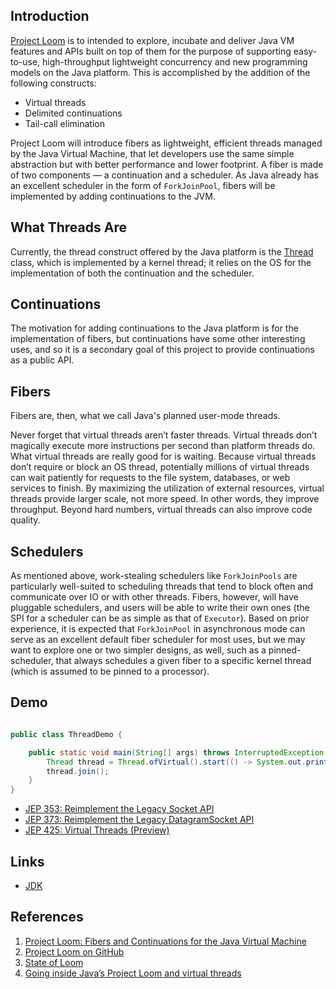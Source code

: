## Introduction

[Project Loom](https://cr.openjdk.java.net/~rpressler/loom/Loom-Proposal.html) is to intended to explore, incubate and deliver Java VM features and APIs built on top of them for the purpose of supporting easy-to-use, 
high-throughput lightweight concurrency and new programming models on the Java platform. 
This is accomplished by the addition of the following constructs:

- Virtual threads
- Delimited continuations
- Tail-call elimination

Project Loom will introduce fibers as lightweight, efficient threads managed by the Java Virtual Machine, that let developers use the same simple abstraction but with better performance and lower footprint.
A fiber is made of two components — a continuation and a scheduler.
As Java already has an excellent scheduler in the form of `ForkJoinPool`, fibers will be implemented by adding continuations to the JVM.

## What Threads Are

Currently, the thread construct offered by the Java platform is the [Thread](/docs/CS/Java/JDK/Concurrency/Thread.md) class, which is implemented by a kernel thread; it relies on the OS for the implementation of both the continuation and the scheduler.

## Continuations

The motivation for adding continuations to the Java platform is for the implementation of fibers, but continuations have some other interesting uses, and so it is a secondary goal of this project to provide continuations as a public API.

## Fibers

Fibers are, then, what we call Java's planned user-mode threads.

Never forget that virtual threads aren’t faster threads. Virtual threads don’t magically execute more instructions per second than platform threads do.
What virtual threads are really good for is waiting.
Because virtual threads don’t require or block an OS thread, potentially millions of virtual threads can wait patiently for requests to the file system, databases, or web services to finish.
By maximizing the utilization of external resources, virtual threads provide larger scale, not more speed. In other words, they improve throughput.
Beyond hard numbers, virtual threads can also improve code quality.

## Schedulers

As mentioned above, work-stealing schedulers like `ForkJoinPools` are particularly well-suited to scheduling threads that tend to block often and communicate over IO or with other threads. 
Fibers, however, will have pluggable schedulers, and users will be able to write their own ones (the SPI for a scheduler can be as simple as that of `Executor`).
Based on prior experience, it is expected that `ForkJoinPool` in asynchronous mode can serve as an excellent default fiber scheduler for most uses,
but we may want to explore one or two simpler designs, as well, such as a pinned-scheduler, that always schedules a given fiber to a specific kernel thread (which is assumed to be pinned to a processor).

## Demo

```java

public class ThreadDemo {

    public static void main(String[] args) throws InterruptedException {
        Thread thread = Thread.ofVirtual().start(() -> System.out.println("Hello"));
        thread.join();
    }
}
```

- [JEP 353: Reimplement the Legacy Socket API](https://openjdk.org/jeps/353)
- [JEP 373: Reimplement the Legacy DatagramSocket API](https://openjdk.org/jeps/373)
- [JEP 425: Virtual Threads (Preview)](https://openjdk.org/jeps/425)
## Links

- [JDK](/docs/CS/Java/JDK/JDK.md)

## References

1. [Project Loom: Fibers and Continuations for the Java Virtual Machine](https://cr.openjdk.java.net/~rpressler/loom/Loom-Proposal.html)
2. [Project Loom on GitHub](https://github.com/openjdk/loom)
2. [State of Loom](http://cr.openjdk.java.net/~rpressler/loom/loom/sol1_part1.html)
3. [Going inside Java’s Project Loom and virtual threads](https://blogs.oracle.com/javamagazine/post/going-inside-javas-project-loom-and-virtual-threads)